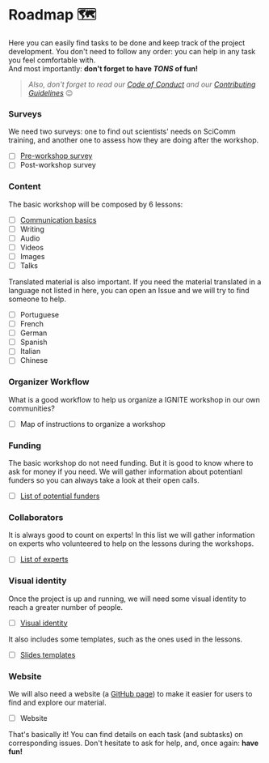 # Roadmap 🗺️  

Here you can easily find tasks to be done and keep track of the project development. You don't need to follow any order: you can help in any task you feel comfortable with.  
And most importantly: **don't forget to have _TONS_ of fun!**  
>*Also, don't forget to read our [Code of Conduct](CODE_OF_CONDUCT.md) and our [Contributing Guidelines](CONTRIBUTING.md)* :wink:

### Surveys  
We need two surveys: one to find out scientists' needs on SciComm training, and another one to assess how they are doing after the workshop.  
- [ ] [Pre-workshop survey](https://github.com/graciellehigino/IGNITE/issues/1)  
- [ ] Post-workshop survey  

### Content  
The basic workshop will be composed by 6 lessons:  
- [ ] [Communication basics](https://github.com/graciellehigino/IGNITE/issues/7)  
- [ ] Writing  
- [ ] Audio  
- [ ] Videos  
- [ ] Images  
- [ ] Talks  

Translated material is also important. If you need the material translated in a language not listed in here, you can open an Issue and we will try to find someone to help.  
- [ ] Portuguese  
- [ ] French  
- [ ] German  
- [ ] Spanish  
- [ ] Italian  
- [ ] Chinese

### Organizer Workflow  
What is a good workflow to help us organize a IGNITE workshop in our own communities?  
- [ ] Map of instructions to organize a workshop 

### Funding  
The basic workshop do not need funding. But it is good to know where to ask for money if you need. We will gather information about potentianl funders so you can always take a look at their open calls.  
- [ ] [List of potential funders](https://docs.google.com/spreadsheets/d/1T6WI-dV_aoDTZWtuaXylGdTaCqSsQdwGoq7sUe2Fp4E/edit#gid=0)  

### Collaborators  
It is always good to count on experts! In this list we will gather information on experts who volunteered to help on the lessons during the workshops.  
- [ ] [List of experts](https://goo.gl/v5kETy)

### Visual identity  
Once the project is up and running, we will need some visual identity to reach a greater number of people.  
- [ ] [Visual identity](https://github.com/graciellehigino/IGNITE/issues/5)  
 
It also includes some templates, such as the ones used in the lessons.
- [ ] [Slides templates](https://github.com/graciellehigino/IGNITE/issues/4)

### Website  
We will also need a website (a [GitHub page](https://pages.github.com/)) to make it easier for users to find and explore our material.  
- [ ] Website  

That's basically it! You can find details on each task (and subtasks) on corresponding issues. Don't hesitate to ask for help, and, once again: **have fun!**
